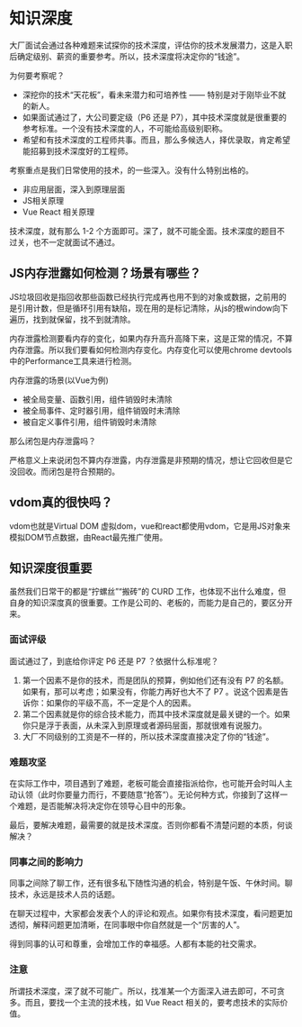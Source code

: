 # 知识深度
大厂面试会通过各种难题来试探你的技术深度，评估你的技术发展潜力，这是入职后确定级别、薪资的重要参考。所以，技术深度将决定你的“钱途”。

为何要考察呢？

* 深挖你的技术“天花板”，看未来潜力和可培养性 —— 特别是对于刚毕业不就的新人。
* 如果面试通过了，大公司要定级（P6 还是 P7），其中技术深度就是很重要的参考标准。一个没有技术深度的人，不可能给高级别职称。
* 希望和有技术深度的工程师共事。而且，那么多候选人，择优录取，肯定希望能招募到技术深度好的工程师。

考察重点是我们日常使用的技术，的一些深入。没有什么特别出格的。
* 非应用层面，深入到原理层面
* JS相关原理
* Vue React 相关原理

技术深度，就有那么 1-2 个方面即可。深了，就不可能全面。技术深度的题目不过关，也不一定就面试不通过。

## JS内存泄露如何检测？场景有哪些？
JS垃圾回收是指回收那些函数已经执行完成再也用不到的对象或数据，之前用的是引用计数，但是循环引用有缺陷，现在用的是标记清除，从js的根window向下遍历，找到就保留，找不到就清除。

内存泄露检测要看内存的变化，如果内存升高升高降下来，这是正常的情况，不算内存泄露。所以我们要看如何检测内存变化。内存变化可以使用chrome devtools中的Performance工具来进行检测。

内存泄露的场景(以Vue为例)
* 被全局变量、函数引用，组件销毁时未清除
* 被全局事件、定时器引用，组件销毁时未清除
* 被自定义事件引用，组件销毁时未清除

那么闭包是内存泄露吗？

严格意义上来说闭包不算内存泄露，内存泄露是非预期的情况，想让它回收但是它没回收。而闭包是符合预期的。

## vdom真的很快吗？
vdom也就是Virtual DOM 虚拟dom，vue和react都使用vdom，它是用JS对象来模拟DOM节点数据，由React最先推广使用。

## 知识深度很重要
虽然我们日常干的都是“拧螺丝”“搬砖”的 CURD 工作，也体现不出什么难度，但自身的知识深度真的很重要。工作是公司的、老板的，而能力是自己的，要区分开来。

### 面试评级
面试通过了，到底给你评定 P6 还是 P7 ？依据什么标准呢？
1. 第一个因素不是你的技术，而是团队的预算，例如他们还有没有 P7 的名额。如果有，那可以考虑；如果没有，你能力再好也大不了 P7 。说这个因素是告诉你：如果你的平级不高，不一定是个人的因素。
2. 第二个因素就是你的综合技术能力，而其中技术深度就是最关键的一个。如果你只是浮于表面，从未深入到原理或者源码层面，那就很难有说服力。
3. 大厂不同级别的工资是不一样的，所以技术深度直接决定了你的“钱途”。
### 难题攻坚
在实际工作中，项目遇到了难题，老板可能会直接指派给你，也可能开会时叫人主动认领（此时你要量力而行，不要随意“抢答”）。无论何种方式，你接到了这样一个难题，是否能解决将决定你在领导心目中的形象。

最后，要解决难题，最需要的就是技术深度。否则你都看不清楚问题的本质，何谈解决？
### 同事之间的影响力
同事之间除了聊工作，还有很多私下随性沟通的机会，特别是午饭、午休时间。聊技术，永远是技术人员的话题。

在聊天过程中，大家都会发表个人的评论和观点。如果你有技术深度，看问题更加透彻，解释问题更加清晰，在同事眼中你自然就是一个“厉害的人”。

得到同事的认可和尊重，会增加工作的幸福感。人都有本能的社交需求。
### 注意
所谓技术深度，深了就不可能广。所以，找准某一个方面深入进去即可，不可贪多。而且，要找一个主流的技术栈，如 Vue React 相关的，要考虑技术的实际价值。